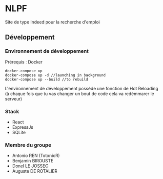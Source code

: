 # NLPF

Site de type Indeed pour la recherche d'emploi

## Développement
### Environnement de développement

Prérequis : Docker

```
docker-compose up
docker-compose up -d //launching in background
docker-compose up --build //to rebuild
```

L'environnement de développement possède une fonction de Hot Reloading (à chaque fois que tu vas changer un bout de code cela va redémmarer le serveur)

### Stack

- React
- ExpressJs
- SQLite



### Membre du groupe

- Antonio REN (TotonioR)
- Benjamin BIROUSTE
- Donel LE JOSSEC
- Auguste DE ROTALIER

